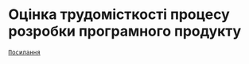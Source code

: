 # Оцінка трудомісткості процесу розробки програмного продукту
<code>[Посилання](https://docs.google.com/spreadsheets/d/1_jPjFnqMhlLWqLRFWgaiz4cr7DZZdYFXeLjYkGyGi4A/edit?usp=sharing)
</code>
